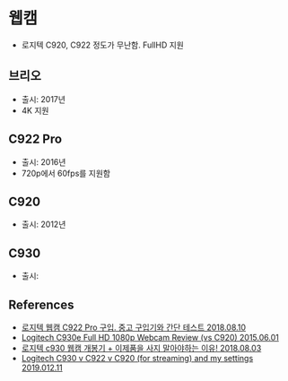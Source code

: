 # 웹캠
* 로지텍 C920, C922 정도가 무난함. FullHD 지원

## 브리오
* 출시: 2017년
* 4K 지원

## C922 Pro
* 출시: 2016년
* 720p에서 60fps를 지원함


## C920
* 출시: 2012년

## C930
* 출시: 

## References
* [로지텍 웹캠 C922 Pro 구입. 중고 구입기와 간단 테스트 2018.08.10](http://junho85.pe.kr/1033)
* [Logitech C930e Full HD 1080p Webcam Review (vs C920) 2015.06.01](https://www.youtube.com/watch?v=PxQI4C4m7CA)
* [로지텍 c930 웹캠 개봉기 + 이제품을 사지 말아야하는 이유! 2018.08.03](https://www.youtube.com/watch?v=-UHRwpHpb_4)
* [Logitech C930 v C922 v C920 (for streaming) and my settings 2019.012.11](https://www.youtube.com/watch?v=39eQcVFQPvI)
